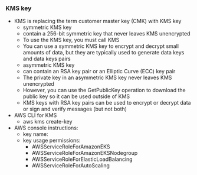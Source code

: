 ### KMS key
- KMS is replacing the term customer master key (CMK) with KMS key
  + symmetric KMS key
   - contain a 256-bit symmetric key that never leaves KMS unencrypted
   - To use the KMS key, you must call KMS
   - You can use a symmetric KMS key to encrypt and decrypt small amounts of data, but they are typically used to generate data keys and data keys pairs
  + asymmetric KMS key
   - can contain an RSA key pair or an Elliptic Curve (ECC) key pair
   - The private key in an asymmetric KMS key never leaves KMS unencrypted
   - However, you can use the GetPublicKey operation to download the public key so it can be used outside of KMS
   - KMS keys with RSA key pairs can be used to encrypt or decrypt data or sign and verify messages (but not both)
- AWS CLI for KMS
  + aws kms create-key 
- AWS console instructions: 
  + key name: <NAME OF KEY>
  + key usage permissions:
    - AWSServiceRoleForAmazonEKS
    - AWSServiceRoleForAmazonEKSNodegroup
    - AWSServiceRoleForElasticLoadBalancing
    - AWSServiceRoleForAutoScaling
